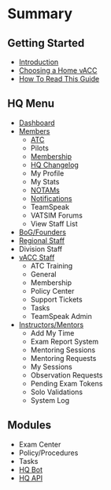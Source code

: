 # Summary

## Getting Started

* [Introduction](/README.md)
* [Choosing a Home vACC](choosing-a-home-vacc.md)
* [How To Read This Guide](how-to-read-this-guide.md)

## HQ Menu

* [Dashboard](dashboard.md)
* [Members](members.md)
  * [ATC](members/atc.md)
  * Pilots
  * [Membership](members/membership.md)
  * [HQ Changelog](members/hq-changelog.md)
  * My Profile
  * My Stats
  * [NOTAMs](members/notams.md)
  * [Notifications](members/notifications.md)
  * TeamSpeak
  * VATSIM Forums
  * View Staff List
* [BoG/Founders](/bogfounders.md)
* [Regional Staff](/regional-staff.md)
* Division Staff
* [vACC Staff](vacc-staff.md)
  * ATC Training
  * General
  * Membership
  * Policy Center
  * Support Tickets
  * Tasks
  * TeamSpeak Admin
* [Instructors/Mentors](instructorsmentors.md)
  * Add My Time
  * Exam Report System
  * Mentoring Sessions
  * Mentoring Requests
  * My Sessions
  * Observation Requests
  * Pending Exam Tokens
  * Solo Validations
  * System Log

## Modules

* Exam Center
* Policy/Procedures
* Tasks
* [HQ Bot](/hq-bot.md)
* [HQ API](/hq-api.md)

